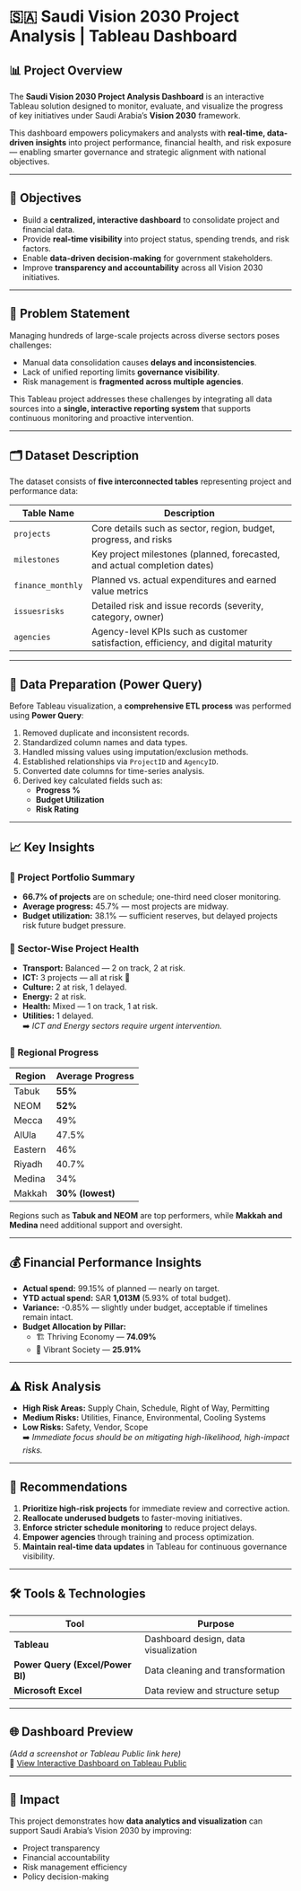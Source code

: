 # 🇸🇦 Saudi Vision 2030 Project Analysis | Tableau Dashboard



## 📊 Project Overview
The **Saudi Vision 2030 Project Analysis Dashboard** is an interactive Tableau solution designed to monitor, evaluate, and visualize the progress of key initiatives under Saudi Arabia’s **Vision 2030** framework.

This dashboard empowers policymakers and analysts with **real-time, data-driven insights** into project performance, financial health, and risk exposure — enabling smarter governance and strategic alignment with national objectives.

---

## 🎯 Objectives
- Build a **centralized, interactive dashboard** to consolidate project and financial data.
- Provide **real-time visibility** into project status, spending trends, and risk factors.
- Enable **data-driven decision-making** for government stakeholders.
- Improve **transparency and accountability** across all Vision 2030 initiatives.

---

## 🧩 Problem Statement
Managing hundreds of large-scale projects across diverse sectors poses challenges:
- Manual data consolidation causes **delays and inconsistencies**.
- Lack of unified reporting limits **governance visibility**.
- Risk management is **fragmented across multiple agencies**.

This Tableau project addresses these challenges by integrating all data sources into a **single, interactive reporting system** that supports continuous monitoring and proactive intervention.

---

## 🗂️ Dataset Description
The dataset consists of **five interconnected tables** representing project and performance data:

| Table Name | Description |
|-------------|-------------|
| `projects` | Core details such as sector, region, budget, progress, and risks |
| `milestones` | Key project milestones (planned, forecasted, and actual completion dates) |
| `finance_monthly` | Planned vs. actual expenditures and earned value metrics |
| `issuesrisks` | Detailed risk and issue records (severity, category, owner) |
| `agencies` | Agency-level KPIs such as customer satisfaction, efficiency, and digital maturity |

---

## 🧼 Data Preparation (Power Query)
Before Tableau visualization, a **comprehensive ETL process** was performed using **Power Query**:
1. Removed duplicate and inconsistent records.
2. Standardized column names and data types.
3. Handled missing values using imputation/exclusion methods.
4. Established relationships via `ProjectID` and `AgencyID`.
5. Converted date columns for time-series analysis.
6. Derived key calculated fields such as:
   - **Progress %**
   - **Budget Utilization**
   - **Risk Rating**

---

## 📈 Key Insights

### 🔹 Project Portfolio Summary
- **66.7% of projects** are on schedule; one-third need closer monitoring.  
- **Average progress:** 45.7% — most projects are midway.  
- **Budget utilization:** 38.1% — sufficient reserves, but delayed projects risk future budget pressure.

### 🔹 Sector-Wise Project Health
- **Transport:** Balanced — 2 on track, 2 at risk.  
- **ICT:** 3 projects — all at risk 🚨  
- **Culture:** 2 at risk, 1 delayed.  
- **Energy:** 2 at risk.  
- **Health:** Mixed — 1 on track, 1 at risk.  
- **Utilities:** 1 delayed.  
➡️ *ICT and Energy sectors require urgent intervention.*

### 🔹 Regional Progress
| Region | Average Progress |
|---------|------------------|
| Tabuk | **55%** |
| NEOM | **52%** |
| Mecca | 49% |
| AlUla | 47.5% |
| Eastern | 46% |
| Riyadh | 40.7% |
| Medina | 34% |
| Makkah | **30% (lowest)** |

Regions such as **Tabuk and NEOM** are top performers, while **Makkah and Medina** need additional support and oversight.

---

## 💰 Financial Performance Insights
- **Actual spend:** 99.15% of planned — nearly on target.
- **YTD actual spend:** SAR **1,013M** (5.93% of total budget).
- **Variance:** -0.85% — slightly under budget, acceptable if timelines remain intact.
- **Budget Allocation by Pillar:**
  - 🏗️ Thriving Economy — **74.09%**
  - 🕌 Vibrant Society — **25.91%**

---

## ⚠️ Risk Analysis
- **High Risk Areas:** Supply Chain, Schedule, Right of Way, Permitting  
- **Medium Risks:** Utilities, Finance, Environmental, Cooling Systems  
- **Low Risks:** Safety, Vendor, Scope  
➡️ *Immediate focus should be on mitigating high-likelihood, high-impact risks.*

---

## 🧠 Recommendations
1. **Prioritize high-risk projects** for immediate review and corrective action.  
2. **Reallocate underused budgets** to faster-moving initiatives.  
3. **Enforce stricter schedule monitoring** to reduce project delays.  
4. **Empower agencies** through training and process optimization.  
5. **Maintain real-time data updates** in Tableau for continuous governance visibility.

---

## 🛠️ Tools & Technologies
| Tool | Purpose |
|------|----------|
| **Tableau** | Dashboard design, data visualization |
| **Power Query (Excel/Power BI)** | Data cleaning and transformation |
| **Microsoft Excel** | Data review and structure setup |

---

## 🌐 Dashboard Preview
*(Add a screenshot or Tableau Public link here)*  
🔗 [View Interactive Dashboard on Tableau Public](#)

---

## 📢 Impact
This project demonstrates how **data analytics and visualization** can support Saudi Arabia’s Vision 2030 by improving:
- Project transparency  
- Financial accountability  
- Risk management efficiency  
- Policy decision-making  


